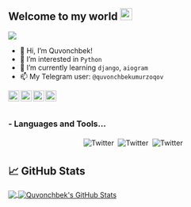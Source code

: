 ## Welcome to my world <img src="https://github.com/TheDudeThat/TheDudeThatCode/blob/master/Assets/Earth.gif" width="24px">

<img src="https://i0.wp.com/blog.knoldus.com/wp-content/uploads/2020/06/python-django.png" href="https://djangoproject.org/">

- 👋 Hi, I’m Quvonchbek!
- 👀 I’m interested in `Python`
- 🌱 I’m currently learning `django`, `aiogram`
- 📫 My Telegram user: `@quvonchbekumurzoqov`


<a href="https://t.me/QuvonchbekUmurzoqov">
  <img align="left" alt="Telegram" width="22px" src="https://cdn.jsdelivr.net/npm/simple-icons@v3/icons/telegram.svg" />
</a>
<a href="https://www.instagram.com/Quvonchbekumurzoqov/">
  <img align="left" alt="Instagram" width="22px" src="https://cdn.jsdelivr.net/npm/simple-icons@v3/icons/instagram.svg" />
</a>
<a href="https://cpython.uz/user/Quvonchbek/">
  <img align="left" alt="Cpython" width="22px" src="https://cdn.jsdelivr.net/npm/simple-icons@3.13.0/icons/codeforces.svg" />
</a>
<a href="https://www.facebook.com/Quvonchbekumurzoqov">
  <img align="left" alt="Facebook" width="22px" src="https://cdn.jsdelivr.net/npm/simple-icons@3.13.0/icons/facebook.svg" />
</a>

<br />
<br />

### - Languages and Tools...


<p align="center">
 <img src="http://img.shields.io/badge/-Java-F89820?style=flat&logo=java&logoColor=white"" alt="Twitter" style="vertical-align:top; margin:4px"><img src="https://img.shields.io/badge/-C%20&%20C++-659ad2?style=flat&logo=c%2B%2B&logoColor=ffffff"alt="Twitter" style="vertical-align:top; margin:4px"><img src="https://img.shields.io/badge/-Python-black?style=flat&logo=python&logoColor=white" alt="Twitter" style="vertical-align:top; margin:4px">

</p>

## &#x1f4c8; GitHub Stats

<a href="https://github.com/quvonchbek-dev/quvonchbek-dev">
  <img align="center" src="https://github-readme-stats.vercel.app/api/top-langs/?username=quvonchbek-dev&hide=html,css,javascript&title_color=ffffff&text_color=c9cacc&icon_color=2bbc8a&bg_color=1d1f21" />
</a>
<a href="https://github.com/quvonchbek-dev/quvonchbek-dev">
  <img align="center" src="https://github-readme-stats.vercel.app/api?username=quvonchbek-dev&show_icons=true&line_height=27&count_private=true&title_color=ffffff&text_color=c9cacc&icon_color=2bbc8a&bg_color=1d1f21" alt="Quvonchbek's GitHub Stats" />
</a>
